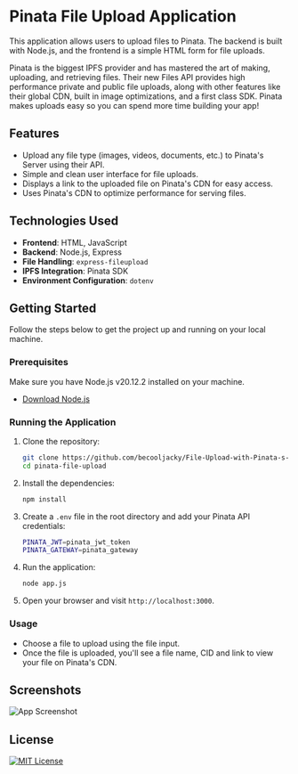 # Pinata File Upload Application

This application allows users to upload files to Pinata. The backend is built with Node.js, and the frontend is a simple HTML form for file uploads.

Pinata is the biggest IPFS provider and has mastered the art of making, uploading, and retrieving files. Their new Files API provides high performance private and public file uploads, along with other features like their global CDN, built in image optimizations, and a first class SDK. Pinata makes uploads easy so you can spend more time building your app!

## Features

- Upload any file type (images, videos, documents, etc.) to Pinata's Server using their API.
- Simple and clean user interface for file uploads.
- Displays a link to the uploaded file on Pinata's CDN for easy access.
- Uses Pinata's CDN to optimize performance for serving files.

## Technologies Used

- **Frontend**: HTML, JavaScript
- **Backend**: Node.js, Express
- **File Handling**: `express-fileupload`
- **IPFS Integration**: Pinata SDK
- **Environment Configuration**: `dotenv`


## Getting Started

Follow the steps below to get the project up and running on your local machine.

### Prerequisites

Make sure you have Node.js v20.12.2 installed on your machine.

- [Download Node.js](https://nodejs.org/)

### Running the Application

1. Clone the repository:

    ```bash
    git clone https://github.com/becooljacky/File-Upload-with-Pinata-s-Files-API.git
    cd pinata-file-upload
    ```

2. Install the dependencies:

    ```bash
    npm install
    ```

3. Create a `.env` file in the root directory and add your Pinata API credentials:

    ```bash
    PINATA_JWT=pinata_jwt_token
    PINATA_GATEWAY=pinata_gateway
    ```

4. Run the application:

    ```bash
    node app.js
    ```

5. Open your browser and visit `http://localhost:3000`.

### Usage

- Choose a file to upload using the file input.
- Once the file is uploaded, you'll see a file name, CID and link to view your file on Pinata's CDN.



## Screenshots

![App Screenshot](https://coral-changing-horse-68.mypinata.cloud/ipfs/bafkreigy6uasjrmmv6m35adbl3c4qqgn46cwshvvdcbkxh2a4hee7gjqvi?text=App+Screenshot+Here)


## License

[![MIT License](https://img.shields.io/badge/License-MIT-green.svg)](https://choosealicense.com/licenses/mit/)
